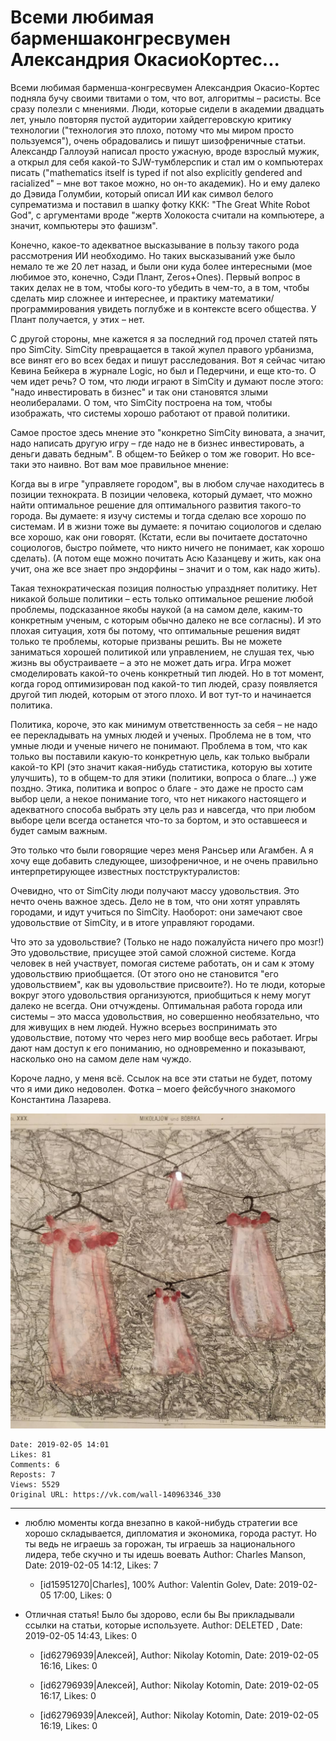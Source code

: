 # Всеми любимая барменшаконгресвумен Александрия ОкаcиоКортес...

Всеми любимая барменша-конгресвумен Александрия Окаcио-Кортес подняла бучу своими твитами о том, что вот, алгоритмы – расисты. Все сразу полезли с мнениями. Люди, которые сидели в академии двадцать лет, уныло повторяя пустой аудитории хайдеггеровскую критику технологии ("технология это плохо, потому что мы миром просто пользуемся"), очень обрадовались и пишут шизофреничные статьи. Александр Галлоуэй написал просто ужасную, вроде взрослый мужик, а открыл для себя какой-то SJW-тумблерспик и стал им о компьютерах писать ("mathematics itself is typed if not also explicitly gendered and racialized" – мне вот такое можно, но он-то академик). Но и ему далеко до Дэвида Голумбии, который описал ИИ как символ белого супрематизма и поставил в шапку фотку ККК: "The Great White Robot God", с аргументами вроде "жертв Холокоста считали на компьютере, а значит, компьютеры это фашизм". 
 
Конечно, какое-то адекватное высказывание в пользу такого рода рассмотрения ИИ необходимо. Но таких высказываний уже было немало те же 20 лет назад, и были они куда более интересными (мое любимое это, конечно, Сэди Плант, Zeros+Ones). Первый вопрос в таких делах не в том, чтобы кого-то убедить в чем-то, а в том, чтобы сделать мир сложнее и интереснее, и практику математики/программирования увидеть поглубже и в контексте всего общества. У Плант получается, у этих – нет. 
 
С другой стороны, мне кажется я за последний год прочел статей пять про SimCity. SimCity превращается в такой жупел правого урбанизма, все винят его во всех бедах и пишут расследования. Вот я сейчас читаю Кевина Бейкера в журнале Logic, но был и Педерчини, и еще кто-то. О чем идет речь? О том, что люди играют в SimCity и думают после этого: "надо инвестировать в бизнес" и так они становятся злыми неолибералами. О том, что SimCity построена на том, чтобы изображать, что системы хорошо работают от правой политики. 
 
Самое простое здесь мнение это "конкретно SimCity виновата, а значит, надо написать другую игру – где надо не в бизнес инвестировать, а деньги давать бедным". В общем-то Бейкер о том же говорит. Но все-таки это наивно. Вот вам мое правильное мнение: 
 
Когда вы в игре "управляете городом", вы в любом случае находитесь в позиции технократа. В позиции человека, который думает, что можно найти оптимальное решение для оптимального развития такого-то города. Вы думаете: я изучу системы и тогда сделаю все хорошо по системам. И в жизни тоже вы думаете: я почитаю социологов и сделаю все хорошо, как они говорят. (Кстати, если вы почитаете достаточно социологов, быстро поймете, что никто ничего не понимает, как хорошо сделать). (А потом еще можно почитать Асю Казанцеву и жить, как она учит, она же все знает про эндорфины – значит и о том, как надо жить). 
 
Такая технократическая позиция полностью упраздняет политику. Нет никакой больше политики – есть только оптимальное решение любой проблемы, подсказанное якобы наукой (а на самом деле, каким-то конкретным ученым, с которым обычно далеко не все согласны). И это плохая ситуация, хотя бы потому, что оптимальные решения видят только те проблемы, которые призваны решить. Вы не можете заниматься хорошей политикой или управлением, не слушая тех, чью жизнь вы обустраиваете – а это не может дать игра. Игра может смоделировать какой-то очень конкретный тип людей. Но в тот момент, когда город оптимизирован под какой-то тип людей, сразу появляется другой тип людей, которым от этого плохо. И вот тут-то и начинается политика. 
 
Политика, короче, это как минимум ответственность за себя – не надо ее перекладывать на умных людей и ученых. Проблема не в том, что умные люди и ученые ничего не понимают. Проблема в том, что как только вы поставили какую-то конкретную цель, как только выбрали какой-то KPI (это значит какая-нибудь статистика, которую вы хотите улучшить), то в общем-то для этики (политики, вопроса о благе...) уже поздно. Этика, политика и вопрос о благе - это даже не просто сам выбор цели, а некое понимание того, что нет никакого настоящего и адекватного способа выбрать эту цель раз и навсегда, что при любом выборе цели всегда останется что-то за бортом, и это оставшееся и будет самым важным. 
 
Это только что были говорящие через меня Рансьер или Агамбен. А я хочу еще добавить следующее, шизофреничное, и не очень правильно интерпретирующее известных постструктуралистов: 
 
Очевидно, что от SimCity люди получают массу удовольствия. Это нечто очень важное здесь. Дело не в том, что они хотят управлять городами, и идут учиться по SimCity. Наоборот: они замечают свое удовольствие от SimCity, и в итоге управляют городами. 
 
Что это за удовольствие? (Только не надо пожалуйста ничего про мозг!) Это удовольствие, присущее этой самой сложной системе. Когда человек в ней участвует, помогая системе работать, он и сам к этому удовольствию приобщается. (От этого оно не становится "его удовольствием", как вы удовольствие присвоите?). Но те люди, которые вокруг этого удовольствия организуются, приобщиться к нему могут далеко не всегда. Они отчуждены. Оптимальная работа города или системы – это масса удовольствия, но совершенно необязательно, что для живущих в нем людей. Нужно всерьез воспринимать это удовольствие, потому что через него мир вообще весь работает. Игры дают нам доступ к его пониманию, но одновременно и показывают, насколько оно на самом деле нам чуждо. 
 
Короче ладно, у меня всё. Ссылок на все эти статьи не будет, потому что я ими дико недоволен. Фотка – моего фейсбучного знакомого Константина Лазарева.

![](attachments/456239102.jpg)

    Date: 2019-02-05 14:01
    Likes: 81
    Comments: 6
    Reposts: 7
    Views: 5529
    Original URL: https://vk.com/wall-140963346_330



--------------------

  * люблю моменты когда внезапно в какой-нибудь стратегии все хорошо складывается, дипломатия и экономика, города растут. Но ты ведь не играешь за горожан, ты играешь за национального лидера, тебе скучно и ты идешь воевать
    Author: Charles Manson, Date: 2019-02-05 14:12, Likes: 7

      * [id15951270|Charles], 100%
        Author: Valentin Golev, Date: 2019-02-05 17:00, Likes: 0


  * Отличная статья! Было бы здорово, если бы Вы прикладывали ссылки на статьи, которые используете.
    Author: DELETED , Date: 2019-02-05 14:43, Likes: 0

      * [id62796939|Алексей],
        Author: Nikolay Kotomin, Date: 2019-02-05 16:16, Likes: 0

      * [id62796939|Алексей],
        Author: Nikolay Kotomin, Date: 2019-02-05 16:17, Likes: 0

      * [id62796939|Алексей],
        Author: Nikolay Kotomin, Date: 2019-02-05 16:19, Likes: 0

